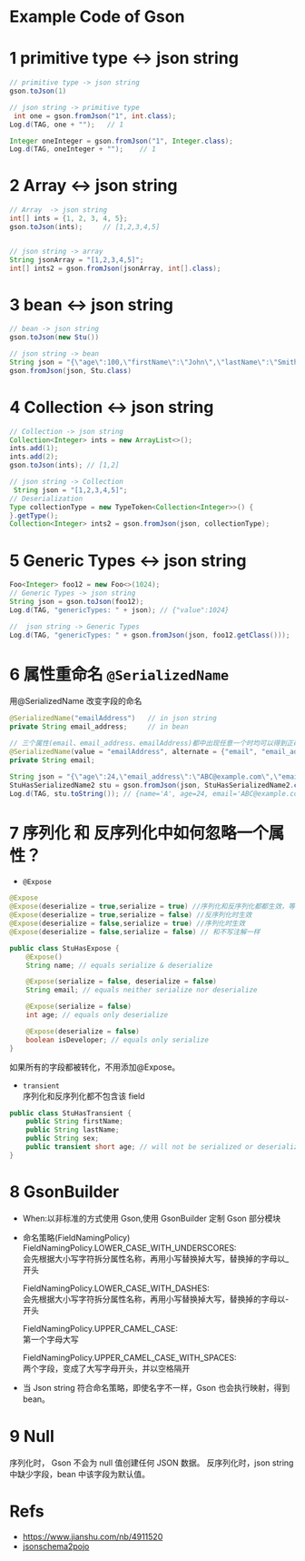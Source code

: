 # Example Code of Gson

# 1 primitive type <-> json string

```java
// primitive type -> json string
gson.toJson(1)

// json string -> primitive type
 int one = gson.fromJson("1", int.class);
Log.d(TAG, one + "");   // 1

Integer oneInteger = gson.fromJson("1", Integer.class);
Log.d(TAG, oneInteger + "");    // 1
```

# 2 Array <-> json string

```java
// Array  -> json string
int[] ints = {1, 2, 3, 4, 5};
gson.toJson(ints);     // [1,2,3,4,5]


// json string -> array
String jsonArray = "[1,2,3,4,5]";
int[] ints2 = gson.fromJson(jsonArray, int[].class);
```

# 3 bean <-> json string

```java
// bean -> json string
gson.toJson(new Stu())

// json string -> bean
String json = "{\"age\":100,\"firstName\":\"John\",\"lastName\":\"Smith\",\"sex\":\"male\"}";
gson.fromJson(json, Stu.class)
```

# 4 Collection <-> json string

```java
// Collection -> json string
Collection<Integer> ints = new ArrayList<>();
ints.add(1);
ints.add(2);
gson.toJson(ints); // [1,2]

// json string -> Collection
 String json = "[1,2,3,4,5]";
// Deserialization
Type collectionType = new TypeToken<Collection<Integer>>() {
}.getType();
Collection<Integer> ints2 = gson.fromJson(json, collectionType);

```

# 5 Generic Types <-> json string

```java
Foo<Integer> foo12 = new Foo<>(1024);
// Generic Types -> json string
String json = gson.toJson(foo12);
Log.d(TAG, "genericTypes: " + json); // {"value":1024}

//  json string -> Generic Types
Log.d(TAG, "genericTypes: " + gson.fromJson(json, foo12.getClass()));   // {value=1024.0}
```

# 6 属性重命名 `@SerializedName`

用@SerializedName 改变字段的命名

```java
@SerializedName("emailAddress")   // in json string
private String email_address;     // in bean
```

```java
// 三个属性(email、email_address、emailAddress)都中出现任意一个时均可以得到正确的结果. 当多种情况同时出时，以最后一个出现的值为准
@SerializedName(value = "emailAddress", alternate = {"email", "email_address"})
private String email;

String json = "{\"age\":24,\"email_address\":\"ABC@example.com\",\"email\":\"ABC@example.com\",\"name\":\"A\"}";
StuHasSerializedName2 stu = gson.fromJson(json, StuHasSerializedName2.class);
Log.d(TAG, stu.toString()); // {name='A', age=24, email='ABC@example.com'}
```

# 7 序列化 和 反序列化中如何忽略一个属性？

- `@Expose`

```java
@Expose
@Expose(deserialize = true,serialize = true) //序列化和反序列化都都生效，等价于上一条
@Expose(deserialize = true,serialize = false) //反序列化时生效
@Expose(deserialize = false,serialize = true) //序列化时生效
@Expose(deserialize = false,serialize = false) // 和不写注解一样
```

```java
public class StuHasExpose {
    @Expose()
    String name; // equals serialize & deserialize

    @Expose(serialize = false, deserialize = false)
    String email; // equals neither serialize nor deserialize

    @Expose(serialize = false)
    int age; // equals only deserialize

    @Expose(deserialize = false)
    boolean isDeveloper; // equals only serialize
}
```

如果所有的字段都被转化，不用添加@Expose。

- `transient`  
  序列化和反序列化都不包含该 field

```java
public class StuHasTransient {
    public String firstName;
    public String lastName;
    public String sex;
    public transient short age; // will not be serialized or deserialized
}
```

# 8 GsonBuilder

- When:以非标准的方式使用 Gson,使用 GsonBuilder 定制 Gson 部分模块
- 命名策略(FieldNamingPolicy)  
  FieldNamingPolicy.LOWER_CASE_WITH_UNDERSCORES:  
  会先根据大小写字符拆分属性名称，再用小写替换掉大写，替换掉的字母以\_开头

  FieldNamingPolicy.LOWER_CASE_WITH_DASHES:  
   会先根据大小写字符拆分属性名称，再用小写替换掉大写，替换掉的字母以-开头

  FieldNamingPolicy.UPPER_CAMEL_CASE:  
  第一个字母大写

  FieldNamingPolicy.UPPER_CAMEL_CASE_WITH_SPACES:  
   两个字段，变成了大写字母开头，并以空格隔开

- 当 Json string 符合命名策略，即使名字不一样，Gson 也会执行映射，得到 bean。

# 9 Null

序列化时， Gson 不会为 null 值创建任何 JSON 数据。
反序列化时，json string 中缺少字段，bean 中该字段为默认值。

# Refs

- https://www.jianshu.com/nb/4911520
- [jsonschema2pojo](http://www.jsonschema2pojo.org/)
